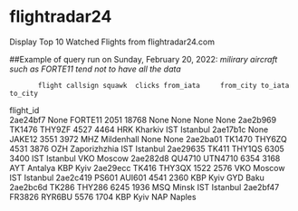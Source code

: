 # flightradar24
Display Top 10 Watched Flights from flightradar24.com

##Example of query run on Sunday, February 20, 2022:
_milirary aircraft such as FORTE11 tend not to have all the data_

           flight callsign squawk  clicks from_iata     from_city to_iata   to_city
flight_id                                                                          
2ae24bf7     None  FORTE11   2051   18768      None          None    None      None
2ae2b969   TK1476   THY9ZF   4527    4464       HRK       Kharkiv     IST  Istanbul
2ae17b1c     None   JAKE12   3551    3972       MHZ    Mildenhall    None      None
2ae2ba01   TK1470   THY6ZQ   4531    3876       OZH  Zaporizhzhia     IST  Istanbul
2ae29635    TK411   THY1QS   6305    3400       IST      Istanbul     VKO    Moscow
2ae282d8   QU4710  UTN4710   6354    3168       AYT       Antalya     KBP      Kyiv
2ae29ecc    TK416   THY3QX   1522    2576       VKO        Moscow     IST  Istanbul
2ae2c419    PS601   AUI601   4541    2360       KBP          Kyiv     GYD      Baku
2ae2bc6d    TK286   THY286   6245    1936       MSQ         Minsk     IST  Istanbul
2ae2bf47   FR3826   RYR6BU   5576    1704       KBP          Kyiv     NAP    Naples

